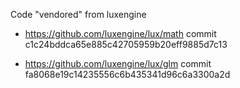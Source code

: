 Code "vendored" from luxengine

  - https://github.com/luxengine/lux/math
    commit c1c24bddca65e885c42705959b20eff9885d7c13

  - https://github.com/luxengine/lux/glm
    commit fa8068e19c14235556c6b435341d96c6a3300a2d
